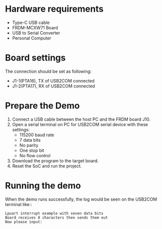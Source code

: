Hardware requirements
=====================
- Type-C USB cable
- FRDM-MCXW71 Board
- USB to Serial Converter
- Personal Computer

Board settings
============
The connection should be set as following:
- J1-1(PTA16), TX of USB2COM connected
- J1-2(PTA17), RX of USB2COM connected

Prepare the Demo
===============
1. Connect a USB cable between the host PC and the FRDM board J10.
2. Open a serial terminal on PC for USB2COM serial device with these settings:
   - 115200 baud rate
   - 7 data bits
   - No parity
   - One stop bit
   - No flow control
3. Download the program to the target board.
4. Reset the SoC and run the project.

Running the demo
===============
When the demo runs successfully, the log would be seen on the USB2COM terminal like::

~~~~~~~~~~~~~~~~~~~~~
Lpuart interrupt example with seven data bits
Board receives 8 characters then sends them out
Now please input:
~~~~~~~~~~~~~~~~~~~~~
